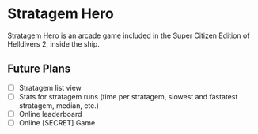 # Stratagem Hero
Stratagem Hero is an arcade game included in the Super Citizen Edition of Helldivers 2, inside the ship.

## Future Plans
* [ ] Stratagem list view
* [ ] Stats for stratagem runs (time per stratagem, slowest and fastatest stratagem, median, etc.)
* [ ] Online leaderboard
* [ ] Online [SECRET] Game
